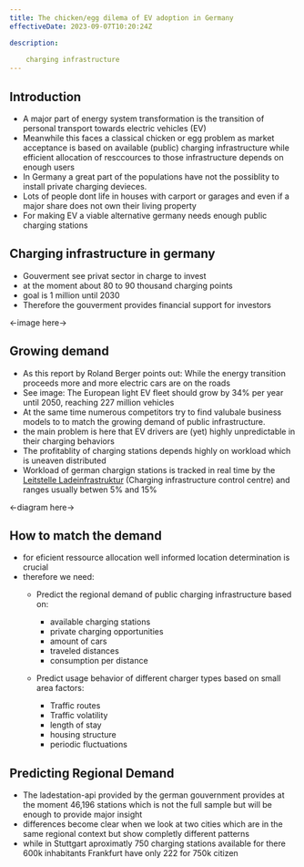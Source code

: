 ```yaml
---
title: The chicken/egg dilema of EV adoption in Germany
effectiveDate: 2023-09-07T10:20:24Z

description:
    
    charging infrastructure
---
```


## Introduction
- A major part of energy system transformation is the transition of personal transport towards electric vehicles (EV)
- Meanwhile this faces a classical chicken or egg problem as market acceptance is based on available (public) charging infrastructure while efficient allocation of resccources to those infrastructure depends on enough users [](https://doi.org/10.1016/j.retrec.2020.100837)
- In Germany a great part of the populations have not the possiblity to install private charging devieces.
- Lots of people dont life in houses with carport or garages and even if a major share does not own their living property
- For making EV a viable alternative germany needs enough public charging stations

## Charging infrastructure in germany
- Gouverment see privat sector in charge to invest
- at the moment about 80 to 90 thousand charging points
- goal is 1 million until 2030 [](https://www.bundesregierung.de/breg-de/suche/ladepunkte-in-deutschland-1884666)
- Therefore the gouverment provides financial support for investors [](https://www.bundesregierung.de/breg-de/suche/ladepunkte-in-deutschland-1884666)

<-image here->
## Growing demand
- As this report by Roland Berger points out: While the energy transition proceeds more and more electric cars are on the roads 
- See image: The European light EV fleet should grow by 34% per year until 2050, reaching 227 million vehicles
- At the same time numerous competitors try to find valubale business models to to match the growing demand of public infrastructure.
- the main problem is here that EV drivers are (yet) highly unpredictable in their charging behaviors
- The profitablity of charging stations depends highly on workload which is uneaven distributed [](https://doi.org/10.3390/wevj8040936)
- Workload of german chargign stations is tracked in real time by the [Leitstelle Ladeinfrastruktur](https://nationale-leitstelle.de/verstehen/) (Charging infrastructure control centre) and ranges usually betwen 5% and 15%

<-diagram here->
## How to match the demand
- for eficient ressource allocation well informed location determination is crucial
- therefore we need:
    + Predict the regional demand of public charging infrastructure based on:
        - available charging stations
        - private charging opportunities
        - amount of cars
        - traveled distances
        - consumption per distance

    + Predict usage behavior of different charger types based on small area factors:
        - Traffic routes
        - Traffic volatility
        - length of stay
        - housing structure
        - periodic fluctuations


## Predicting Regional Demand

- The ladestation-api [](https://github.com/bundesAPI/ladestationen-api) provided by the german gouvernment provides at the moment 46,196 stations which is not the full sample but will be enough to provide major insight
- differences become clear when we look at two cities which are in the same regional context but show completly different patterns
- while in Stuttgart aproximatly 750 charging stations  available for there 600k inhabitants Frankfurt have only 222 for 750k citizen

